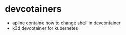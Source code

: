# devcotainers
- apline containe how to change shell in devcontainer
- k3d devcotainer for kubernetes

